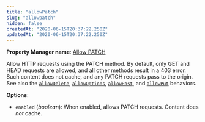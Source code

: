 ```yaml
---
title: "allowPatch"
slug: "allowpatch"
hidden: false
createdAt: "2020-06-15T20:37:22.250Z"
updatedAt: "2020-06-15T20:37:22.250Z"
---
```

__Property Manager name__: [Allow PATCH](https://control.akamai.com/wh/CUSTOMER/AKAMAI/en-US/WEBHELP/property-manager/property-manager-help/csh_lookup.html?id=PM_9016)

Allow HTTP requests using the PATCH method. By default, only GET and HEAD requests are allowed, and all other methods result in a 403 error. Such content does not cache, and any PATCH requests pass to the origin. See also the [`allowDelete`](#allowdelete), [`allowOptions`](#allowoptions), [`allowPost`](#allowpost), and [`allowPut`](#allowput) behaviors.

__Options__:

<div class="option" markdown="1" id="allowPatch.enabled" >

- `enabled` (_boolean_): When enabled, allows PATCH requests. Content does _not_ cache.

</div>

</div>

<div class="feature" data-feature="allowPost" markdown="1">
